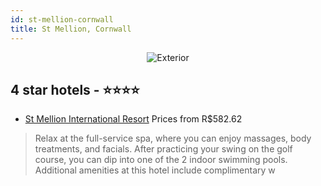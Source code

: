 ```yaml
---
id: st-mellion-cornwall
title: St Mellion, Cornwall
---
```


<center><img src="https://i.travelapi.com/hotels/3000000/2840000/2836400/2836321/b170006b_z.jpg" alt="Exterior" /></center>


##  4 star hotels - ⭐️⭐️⭐️⭐️

-    [St Mellion International Resort](https://us.hurb.com/hotels/st-mellion/st-mellion-international-resort-JNP-JP131859?cmp=18055) Prices from R$582.62
   > Relax at the full-service spa, where you can enjoy massages, body treatments, and facials. After practicing your swing on the golf course, you can dip into one of the 2 indoor swimming pools. Additional amenities at this hotel include complimentary w
